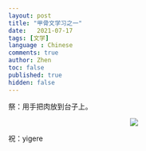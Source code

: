 ```yaml
---
layout: post
title: "甲骨文学习之一"
date:   2021-07-17
tags: [文学]
language : Chinese
comments: true
author: Zhen
toc: false
published: true
hidden: false
---
```

祭：用手把肉放到台子上。
<p align="center"> <img src="{{ site.imageurl }}/甲骨文学习1.png"> </p> 
祝：yigere

<!--stackedit_data:
eyJoaXN0b3J5IjpbLTEzMDI5NzE2MDMsNjExMjM1OTA4LDE1OT
I4OTcxNzNdfQ==
-->